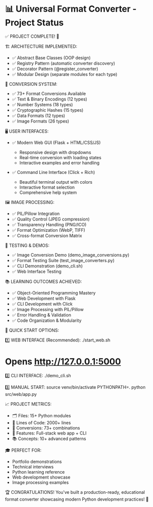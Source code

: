 📊 Universal Format Converter - Project Status
=============================================

✅ PROJECT COMPLETE! 🎉

🏗️ ARCHITECTURE IMPLEMENTED:
- ✅ Abstract Base Classes (OOP design)
- ✅ Registry Pattern (automatic converter discovery) 
- ✅ Decorator Pattern (@register_converter)
- ✅ Modular Design (separate modules for each type)

🔄 CONVERSION SYSTEM:
- ✅ 73+ Format Conversions Available
- ✅ Text & Binary Encodings (12 types)
- ✅ Number Systems (18 types) 
- ✅ Cryptographic Hashes (15 types)
- ✅ Data Formats (12 types)
- ✅ Image Formats (26 types)

🖥️ USER INTERFACES:
- ✅ Modern Web GUI (Flask + HTML/CSS/JS)
  * Responsive design with dropdowns
  * Real-time conversion with loading states
  * Interactive examples and error handling
  
- ✅ Command Line Interface (Click + Rich)
  * Beautiful terminal output with colors
  * Interactive format selection
  * Comprehensive help system

🖼️ IMAGE PROCESSING:
- ✅ PIL/Pillow Integration
- ✅ Quality Control (JPEG compression)
- ✅ Transparency Handling (PNG/ICO)
- ✅ Format Optimization (WebP, TIFF)
- ✅ Cross-format Conversion Matrix

🧪 TESTING & DEMOS:
- ✅ Image Conversion Demo (demo_image_conversions.py)
- ✅ Format Testing Suite (test_image_converters.py)
- ✅ CLI Demonstration (demo_cli.sh)
- ✅ Web Interface Testing

📚 LEARNING OUTCOMES ACHIEVED:
- ✅ Object-Oriented Programming Mastery
- ✅ Web Development with Flask
- ✅ CLI Development with Click
- ✅ Image Processing with PIL/Pillow
- ✅ Error Handling & Validation
- ✅ Code Organization & Modularity

🚀 QUICK START OPTIONS:

1️⃣ WEB INTERFACE (Recommended):
   ./start_web.sh
   # Opens http://127.0.0.1:5000
   
2️⃣ CLI INTERFACE:
   ./demo_cli.sh
   
3️⃣ MANUAL START:
   source venv/bin/activate
   PYTHONPATH=. python src/web/app.py

📈 PROJECT METRICS:
- 🗂️ Files: 15+ Python modules
- 📏 Lines of Code: 2000+ lines
- 🔄 Conversions: 73+ combinations  
- 🎨 Features: Full-stack web app + CLI
- 📚 Concepts: 10+ advanced patterns

🎓 PERFECT FOR:
- Portfolio demonstrations
- Technical interviews  
- Python learning reference
- Web development showcase
- Image processing examples

🏆 CONGRATULATIONS! 
You've built a production-ready, educational format converter 
showcasing modern Python development practices! 🎉